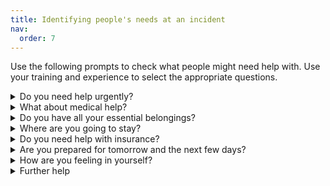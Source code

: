 ```yaml
---
title: Identifying people's needs at an incident
nav:
  order: 7
---
```


Use the following prompts to check what people might need help with. Use your training and experience to select the appropriate questions.

<details>
<summary>
Do you need help urgently?
</summary>
<ul>
<li>Is anyone from your household missing?</li>
<li>Does anyone from your household need assistance?</li>
<li>What's the most important thing we can do to help right now?</li>
</ul>
</details>

<details>
<summary>
What about medical help?
</summary>
<ul>
<li>Do you have any medical concerns that need attention now?</li>
<li>Does anyone else in your household have any medical concerns that need attention?</li>
</ul>
</details>

<details>
<summary>
Do you have all your essential belongings?</summary>
<ul>
<li>What documents and items do you have with you? For example do you have your phone, charger, money and medication?</li>
<li>Is there anything you need to collect from your property?</li>
<li>How urgently do you need these items? Do you take daily medication?</li>
<li>Make a list of essentials you'd want if the fire service can go into your home</li>
<li>If medication has been exposed to heat, you should confirm with a pharmacist whether it can still be used.</li>
<li>If you haven't got something essential, will you be able to buy or get a replacement?</li>
</ul>
</details>

<details>
<summary>
Where are you going to stay?</summary>
<ul>
<li>Have you been told when you can return to your property?</li>
<li>Do you and all the people from your household have a place to stay tonight?</li>
<li>If you're going to stay at a rest centre, have you registered with the local council?</li>
<li>Have you got anyone you can call for support for tonight?</li>
<li>Who is going to look after your pets?</li>
</details>

<details>
<summary>Do you need help with insurance?</summary>
<ul>
<li>Do you have home insurance?</li>
<li>Do you know your buildings insurance provider and how to contact them?</li>
<li>If you don't have insurance, do you want to try your local authority or the Housing Executive who can offer support with temporary accommodation?</li>
</details>

<details>
<summary>Are you prepared for tomorrow and the next few days?</summary>
<ul>
<li>Will you be okay for childcare, school uniforms or school lunch money?</li>
<li>Is there anyone you need to call?</li>
<li>Is there any organisation or facility you would like us to help you get in touch with?</li>
</details>

<details>
<summary>How are you feeling in yourself?</summary>
<ul>
<li>Would you like to talk to someone about how you're feeling?</li>
<li>Are you worried about anyone's physical or mental health or safety?</li>
</details>

<details>
<summary>Further help</summary>
<ul>
<li>Is there any additional information that you need?</li>
<li>Would you like our leaflet and feedback card?</li>
</details>
